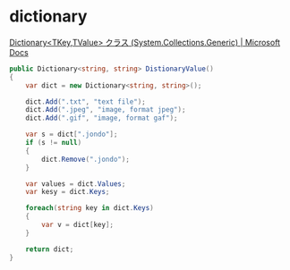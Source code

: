 # dictionary

[Dictionary<TKey,TValue> クラス \(System\.Collections\.Generic\) \| Microsoft Docs](https://docs.microsoft.com/ja-jp/dotnet/api/system.collections.generic.dictionary-2?view=net-6.0)

```cs
public Dictionary<string, string> DistionaryValue()
{
    var dict = new Dictionary<string, string>();

    dict.Add(".txt", "text file");
    dict.Add(".jpeg", "image, format jpeg");
    dict.Add(".gif", "image, format gaf");

    var s = dict[".jondo"];
    if (s != null)
    {
        dict.Remove(".jondo");
    }

    var values = dict.Values;
    var kesy = dict.Keys;

    foreach(string key in dict.Keys)
    {
        var v = dict[key];
    }

    return dict;
}
```
